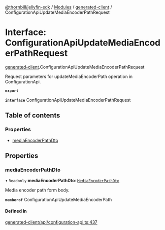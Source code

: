 [@thornbill/jellyfin-sdk](../README.md) / [Modules](../modules.md) / [generated-client](../modules/generated_client.md) / ConfigurationApiUpdateMediaEncoderPathRequest

# Interface: ConfigurationApiUpdateMediaEncoderPathRequest

[generated-client](../modules/generated_client.md).ConfigurationApiUpdateMediaEncoderPathRequest

Request parameters for updateMediaEncoderPath operation in ConfigurationApi.

**`export`**

**`interface`** ConfigurationApiUpdateMediaEncoderPathRequest

## Table of contents

### Properties

- [mediaEncoderPathDto](generated_client.ConfigurationApiUpdateMediaEncoderPathRequest.md#mediaencoderpathdto)

## Properties

### mediaEncoderPathDto

• `Readonly` **mediaEncoderPathDto**: [`MediaEncoderPathDto`](generated_client.MediaEncoderPathDto.md)

Media encoder path form body.

**`memberof`** ConfigurationApiUpdateMediaEncoderPath

#### Defined in

[generated-client/api/configuration-api.ts:437](https://github.com/thornbill/jellyfin-sdk-typescript/blob/c68c853/src/generated-client/api/configuration-api.ts#L437)
